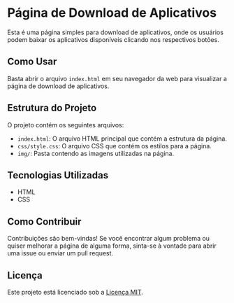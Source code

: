 # Página de Download de Aplicativos

Esta é uma página simples para download de aplicativos, onde os usuários podem baixar os aplicativos disponíveis clicando nos respectivos botões.

## Como Usar

Basta abrir o arquivo `index.html` em seu navegador da web para visualizar a página de download de aplicativos.

## Estrutura do Projeto

O projeto contém os seguintes arquivos:

- `index.html`: O arquivo HTML principal que contém a estrutura da página.
- `css/style.css`: O arquivo CSS que contém os estilos para a página.
- `img/`: Pasta contendo as imagens utilizadas na página.

## Tecnologias Utilizadas

- HTML
- CSS

## Como Contribuir

Contribuições são bem-vindas! Se você encontrar algum problema ou quiser melhorar a página de alguma forma, sinta-se à vontade para abrir uma issue ou enviar um pull request.

## Licença

Este projeto está licenciado sob a [Licença MIT](LICENSE).
